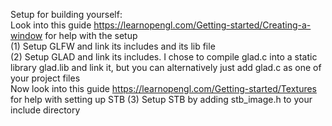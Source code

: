 Setup for building yourself:<br>
Look into this guide https://learnopengl.com/Getting-started/Creating-a-window for help with the setup<br>
(1) Setup GLFW and link its includes and its lib file<br>
(2) Setup GLAD and link its includes. I chose to compile glad.c into a static library glad.lib and link it, but you can alternatively just add glad.c as one of your project files<br>
Now look into this guide https://learnopengl.com/Getting-started/Textures for help with setting up STB
(3) Setup STB by adding stb_image.h to your include directory

